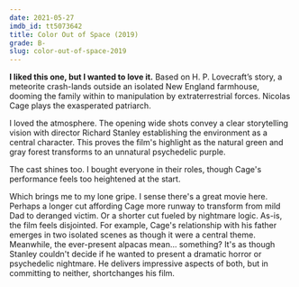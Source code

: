 ```yaml
---
date: 2021-05-27
imdb_id: tt5073642
title: Color Out of Space (2019)
grade: B-
slug: color-out-of-space-2019
---
```


**I liked this one, but I wanted to love it.** Based on H. P. Lovecraft’s story, a meteorite crash-lands outside an isolated New England farmhouse, dooming the family within to manipulation by extraterrestrial forces. Nicolas Cage plays the exasperated patriarch.

<!-- end -->

I loved the atmosphere. The opening wide shots convey a clear storytelling vision with director Richard Stanley establishing the environment as a central character. This proves the film's highlight as the natural green and gray forest transforms to an unnatural psychedelic purple.

The cast shines too. I bought everyone in their roles, though Cage's performance feels too heightened at the start.

Which brings me to my lone gripe. I sense there's a great movie here. Perhaps a longer cut affording Cage more runway to transform from mild Dad to deranged victim. Or a shorter cut fueled by nightmare logic. As-is, the film feels disjointed. For example, Cage's relationship with his father emerges in two isolated scenes as though it were a central theme. Meanwhile, the ever-present alpacas mean... something? It's as though Stanley couldn't decide if he wanted to present a dramatic horror or psychedelic nightmare. He delivers impressive aspects of both, but in committing to neither, shortchanges his film.
